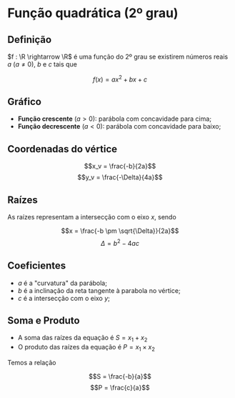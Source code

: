# Função quadrática (2º grau)

## Definição

$f : \R \rightarrow \R$ é uma função do 2º grau se existirem números reais $a$ ($a \neq 0$), $b$ e $c$ tais que

$$f(x) = ax^2 + bx + c$$

## Gráfico

- **Função crescente** ($a > 0$): parábola com concavidade para cima;
- **Função decrescente** ($a < 0$): parábola com concavidade para baixo;

## Coordenadas do vértice
$$x_v = \frac{-b}{2a}$$
$$y_v = \frac{-\Delta}{4a}$$

## Raízes
As raízes representam a intersecção com o eixo $x$, sendo

$$x = \frac{-b \pm \sqrt{\Delta}}{2a}$$
$$\Delta = b^2 - 4ac$$

## Coeficientes
- $a$ é a "curvatura" da parábola;
- $b$ é a inclinação da reta tangente à parabola no vértice;
- $c$ é a intersecção com o eixo $y$;

## Soma e Produto
- A soma das raízes da equação é $S = x_1 + x_2$
- O produto das raízes da equação é $P = x_1 \times x_2$

Temos a relação

$$S = \frac{-b}{a}$$
$$P = \frac{c}{a}$$